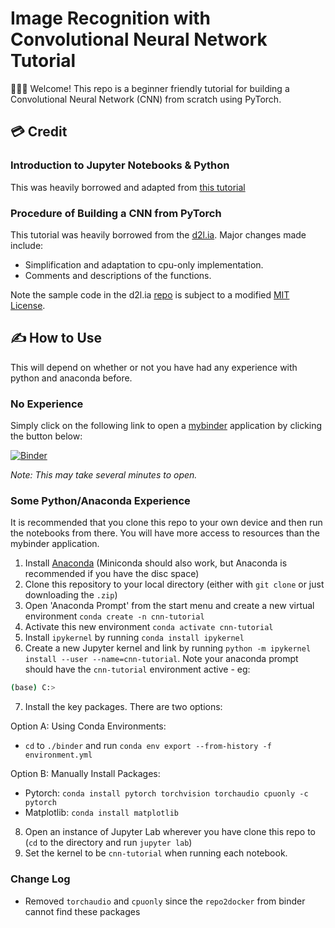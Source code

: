 # Image Recognition with Convolutional Neural Network Tutorial

👋👋👋 Welcome! This repo is a beginner friendly tutorial for building a Convolutional Neural Network (CNN) from scratch using PyTorch.

## 💳 Credit

### Introduction to Jupyter Notebooks & Python

This was heavily borrowed and adapted from [this tutorial](https://github.com/ABS-Neural-Nets-Tutorial/Intro-To-Neural-Networks)

### Procedure of Building a CNN from PyTorch

This tutorial was heavily borrowed from the [d2l.ia](http://d2l.ai/). Major changes made include:
* Simplification and adaptation to cpu-only implementation.
* Comments and descriptions of the functions.

Note the sample code in the d2l.ia [repo](https://github.com/d2l-ai/d2l-en) is subject to a modified [MIT License](https://en.wikipedia.org/wiki/MIT_License). 



## ✍️ How to Use

This will depend on whether or not you have had any experience with python and anaconda before.

### No Experience

Simply click on the following link to open a [mybinder](https://mybinder.org/) application by clicking the button below:

[![Binder](https://mybinder.org/badge_logo.svg)](https://mybinder.org/v2/gh/bbpi2/cnn-pytorch-tutorial/HEAD?labpath=notebooks%2F0_Welcome.ipynb)

*Note: This may take several minutes to open.*

### Some Python/Anaconda Experience

It is recommended that you clone this repo to your own device and then run the notebooks from there. You will have more access to resources than the mybinder application.

1. Install [Anaconda](https://docs.anaconda.com/anaconda/install/index.html) (Miniconda should also work, but Anaconda is recommended if you have the disc space)
2. Clone this repository to your local directory (either with `git clone` or just downloading the `.zip`)
3. Open 'Anaconda Prompt' from the start menu and create a new virtual environment `conda create -n cnn-tutorial`
4. Activate this new environment `conda activate cnn-tutorial`
5. Install `ipykernel` by running `conda install ipykernel`
6. Create a new Jupyter kernel and link by running `python -m ipykernel install --user --name=cnn-tutorial`. Note your anaconda prompt should have the `cnn-tutorial` environment active - eg:

```bash
(base) C:>
```
7. Install the key packages. There are two options:

Option A: Using Conda Environments:

* `cd` to `./binder` and run `conda env export --from-history -f environment.yml`

Option B: Manually Install Packages:

* Pytorch: `conda install pytorch torchvision torchaudio cpuonly -c pytorch`
* Matplotlib: `conda install matplotlib`

8. Open an instance of Jupyter Lab wherever you have clone this repo to (`cd` to the directory and run `jupyter lab`)
9. Set the kernel to be `cnn-tutorial` when running each notebook.

### Change Log

* Removed `torchaudio` and `cpuonly` since the `repo2docker` from binder cannot find these packages
